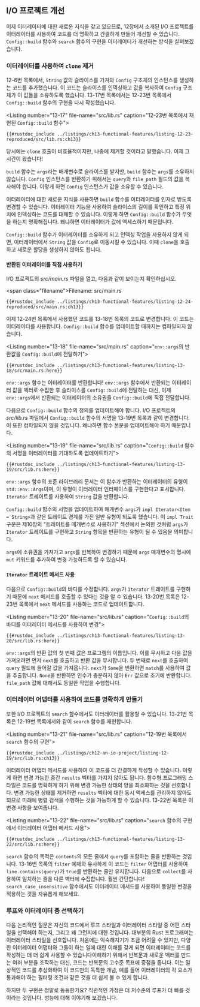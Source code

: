 ## I/O 프로젝트 개선

이제 이터레이터에 대한 새로운 지식을 갖고 있으므로, 12장에서 소개된 I/O 프로젝트를 이터레이터를 사용하여 코드를 더 명확하고 간결하게 만들어 개선할 수 있습니다. `Config::build` 함수와 `search` 함수의 구현을 이터레이터가 개선하는 방식을 살펴보겠습니다.

### 이터레이터를 사용하여 `clone` 제거

12-6번 목록에서, `String` 값의 슬라이스를 가져와 `Config` 구조체의 인스턴스를 생성하는 코드를 추가했습니다. 이 코드는 슬라이스를 인덱싱하고 값을 복사하여 `Config` 구조체가 이 값들을 소유하도록 했습니다. 13-17번 목록에서는 12-23번 목록에서 `Config::build` 함수의 구현을 다시 작성했습니다.

<Listing number=\"13-17\" file-name=\"src/lib.rs\" caption=\"12-23번 목록에서 재현된 `Config::build` 함수\">

```rust,ignore
{{#rustdoc_include ../listings/ch13-functional-features/listing-12-23-reproduced/src/lib.rs:ch13}}
```

</Listing>

당시에는 `clone` 호출이 비효율적이지만, 나중에 제거할 것이라고 말했습니다. 이제 그 시간이 왔습니다!

`build` 함수는 `args`라는 매개변수로 슬라이스를 받지만, `build` 함수는 `args`를 소유하지 않습니다. `Config` 인스턴스를 반환하기 위해서는 `query`와 `file_path` 필드의 값을 복사해야 합니다. 이렇게 하면 `Config` 인스턴스가 값을 소유할 수 있습니다.

이터레이터에 대한 새로운 지식을 사용하면 `build` 함수를 이터레이터를 인자로 받도록 변경할 수 있습니다. 이터레이터 기능을 사용하여 슬라이스의 길이를 확인하고 특정 위치에 인덱싱하는 코드를 대체할 수 있습니다. 이렇게 하면 `Config::build` 함수가 무엇을 하는지 명확해집니다. 왜냐하면 이터레이터가 값에 액세스하기 때문입니다.

`Config::build` 함수가 이터레이터를 소유하게 되고 인덱싱 작업을 사용하지 않게 되면, 이터레이터에서 `String` 값을 `Config`로 이동시킬 수 있습니다. 이때 `clone`을 호출하고 새로운 할당을 생성하지 않아도 됩니다.

#### 반환된 이터레이터를 직접 사용하기

I/O 프로젝트의 *src/main.rs* 파일을 열고, 다음과 같이 보이는지 확인하십시오.

<span class=\"filename\">Filename: src/main.rs</span>

```rust,ignore
{{#rustdoc_include ../listings/ch13-functional-features/listing-12-24-reproduced/src/main.rs:ch13}}
```

이제 12-24번 목록에서 사용했던 코드를 13-18번 목록의 코드로 변경합니다. 이 코드는 이터레이터를 사용합니다. `Config::build` 함수를 업데이트할 때까지는 컴파일되지 않습니다.

<Listing number=\"13-18\" file-name=\"src/main.rs\" caption=\"`env::args`의 반환값을 `Config::build`에 전달하기\">

```rust,ignore,does_not_compile
{{#rustdoc_include ../listings/ch13-functional-features/listing-13-18/src/main.rs:here}}
```

</Listing>

`env::args` 함수는 이터레이터를 반환합니다! `env::args` 함수에서 반환되는 이터레이터 값을 벡터로 수집한 후 슬라이스를 `Config::build`에 전달하는 대신, 이제 `env::args`에서 반환되는 이터레이터의 소유권을 `Config::build`에 직접 전달합니다.

다음으로 `Config::build` 함수의 정의를 업데이트해야 합니다. I/O 프로젝트의 *src/lib.rs* 파일에서 `Config::build` 함수의 서명을 13-19번 목록과 같이 변경합니다. 이 또한 컴파일되지 않을 것입니다. 왜냐하면 함수 본문을 업데이트해야 하기 때문입니다.

<Listing number=\"13-19\" file-name=\"src/lib.rs\" caption=\"`Config::build` 함수의 서명을 이터레이터를 기대하도록 업데이트하기\">

```rust,ignore,does_not_compile
{{#rustdoc_include ../listings/ch13-functional-features/listing-13-19/src/lib.rs:here}}
```

</Listing>

`env::args` 함수의 표준 라이브러리 문서는 이 함수가 반환하는 이터레이터의 유형이 `std::env::Args`이며, 이 유형이 이터레이터 인터페이스를 구현한다고 표시합니다.
 `Iterator` 트레이트를 사용하여 `String` 값을 반환합니다.

`Config::build` 함수의 서명을 업데이트하여 매개변수 `args`가 `impl Iterator<Item = String>`과 같은 트레이트 경계를 가진 일반 유형이 되도록 했습니다. 이 `impl Trait` 구문은 제10장의 "트레이트를 매개변수로 사용하기"<!-- ignore --> 섹션에서 논의한 것처럼 `args`가 `Iterator` 트레이트를 구현하고 `String` 항목을 반환하는 유형이 될 수 있음을 의미합니다.

`args`에 소유권을 가져가고 `args`를 반복하여 변경하기 때문에 `args` 매개변수의 명시에 `mut` 키워드를 추가하여 변경 가능하도록 할 수 있습니다.

#### `Iterator` 트레이트 메서드 사용

다음으로 `Config::build`의 바디를 수정합니다. `args`가 `Iterator` 트레이트를 구현하기 때문에 `next` 메서드를 호출할 수 있다는 것을 알 수 있습니다. 13-20번 목록은 12-23번 목록에서 `next` 메서드를 사용하는 코드로 업데이트합니다.

<Listing number=\"13-20\" file-name=\"src/lib.rs\" caption=\"`Config::build`의 바디를 이터레이터 메서드를 사용하여 변경\">

```rust,noplayground
{{#rustdoc_include ../listings/ch13-functional-features/listing-13-20/src/lib.rs:here}}
```

</Listing>

`env::args`의 반환 값의 첫 번째 값은 프로그램의 이름입니다. 이를 무시하고 다음 값을 가져오려면 먼저 `next`를 호출하고 반환 값을 무시합니다. 두 번째로 `next`를 호출하여 `query` 필드에 들어갈 값을 가져옵니다. `next`가 `Some`을 반환하면 `match`를 사용하여 값을 추출합니다. `None`을 반환하면 인수가 충분하지 않아 `Err` 값으로 조기에 반환합니다. `file_path` 값에 대해서도 동일한 작업을 수행합니다.

### 이터레이터 어댑터를 사용하여 코드를 명확하게 만들기

또한 I/O 프로젝트의 `search` 함수에서도 이터레이터를 활용할 수 있습니다. 13-21번 목록은 12-19번 목록에서와 같이 `search` 함수를 재현합니다.

<Listing number=\"13-21\" file-name=\"src/lib.rs\" caption=\"12-19번 목록에서 `search` 함수의 구현\">

```rust,ignore
{{#rustdoc_include ../listings/ch12-an-io-project/listing-12-19/src/lib.rs:ch13}}
```

</Listing>

이터레이터 어댑터 메서드를 사용하여 이 코드를 더 간결하게 작성할 수 있습니다. 이렇게 하면 변경 가능한 중간 `results` 벡터를 가지지 않아도 됩니다. 함수형 프로그래밍 스타일은 코드를 명확하게 하기 위해 변경 가능한 상태의 양을 최소화하는 것을 선호합니다. 변경 가능한 상태를 제거하면 `results` 벡터에 대한 동시 액세스를 관리하지 않아도 되므로 미래에 병렬 검색을 수행하는 것을 가능하게 할 수 있습니다.
13-22번 목록은 이 변경 사항을 보여줍니다.

<Listing number=\"13-22\" file-name=\"src/lib.rs\" caption=\"`search` 함수의 구현에서 이터레이터 어댑터 메서드 사용\">

```rust,ignore
{{#rustdoc_include ../listings/ch13-functional-features/listing-13-22/src/lib.rs:here}}
```

</Listing>

`search` 함수의 목적은 `contents`의 모든 줄에서 `query`를 포함하는 줄을 반환하는 것입니다. 13-16번 목록의 `filter` 예제와 유사하게 이 코드는 `filter` 어댑터를 사용하여 `line.contains(query)`가 `true`를 반환하는 줄만 유지합니다. 다음으로 `collect`를 사용하여 일치하는 줄을 다른 벡터에 수집합니다. 훨씬 간단합니다! `search_case_insensitive` 함수에서도 이터레이터 메서드를 사용하여 동일한 변경을 적용하는 것을 자유롭게 해보세요.

### 루프와 이터레이터 중 선택하기

다음 논리적인 질문은 자신의 코드에서 루프 스타일과 이터레이터 스타일 중 어떤 스타일을 선택해야 하는지, 그리고 왜 그런지에 대한 것입니다. 대부분의 Rust 프로그래머는 이터레이터 스타일을 선호합니다. 처음에는 익숙해지기가 조금 어려울 수 있지만, 다양한 이터레이터 어댑터와 그들이 하는 일에 대한 이해를 갖게 되면 이터레이터는 코드를 작성하는 데 더 쉽게 사용할 수 있습니다이해하기 위해서 반복문과 새로운 벡터를 만드는 여러 부분을 조작하는 대신, 코드는 반복문의 고수준 목표에 중점을 둡니다. 이는 일상적인 코드를 추상화하여 이 코드만의 독특한 개념, 예를 들어 이터레이터의 각 요소가 통과해야 하는 필터링 조건과 같은 것을 더 쉽게 볼 수 있게 합니다.

하지만 두 구현은 정말로 동등한가요? 직관적인 가정은 더 저수준의 루프가 더 빠를 것이라는 것입니다. 성능에 대해 이야기해 보겠습니다.

[impl-trait]: ch10-02-traits.html#traits-as-parameters
